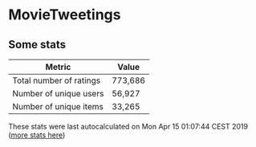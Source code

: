 # MovieTweetings
## Some stats

Metric | Value
--- | ---
Total number of ratings                 | 773,686
Number of unique users                  | 56,927
Number of unique items                  | 33,265
These stats were last autocalculated on Mon Apr 15 01:07:44 CEST 2019  ([more stats here](./stats.md))

